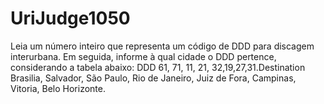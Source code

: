 # UriJudge1050
Leia um número inteiro que representa um código de DDD para discagem interurbana. Em seguida, informe à qual cidade o DDD pertence, considerando a tabela abaixo:
DDD 61, 71, 11, 21, 32,19,27,31.Destination Brasilia, Salvador, São Paulo, Rio de Janeiro, Juiz de Fora, Campinas, Vitoria, Belo Horizonte.
